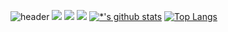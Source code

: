 ![header](https://capsule-render.vercel.app/api?type=waving&color=E3826C&height=250&section=header&text=Jeong%20ChangSeong&fontSize=90&animation=fadeIn&fontAlignY=38&desc=%20&descAlignY=62&descAlign=62)
<img src="https://img.shields.io/badge/-Spring-B8F1B0?style=flat-square&logo=#6DB33F&logoColor=white"/>
<img src="https://img.shields.io/badge/-SpringBoot-#6DB33F?style=flat-square&logo=#6DB33F&logoColor=white"/>
<img src="https://img.shields.io/badge/-Spring-B8F1B0?style=flat-square&logo=#6DB33F&logoColor=white"/>
[![*'s github stats](https://github-readme-stats.vercel.app/api?username=ggabdoll)](https://github.com/ggabdoll)
[![Top Langs](https://github-readme-stats.vercel.app/api/top-langs/?username=ggabdoll&layout=compact)](https://github.com/ggabdoll/github-readme-stats)
